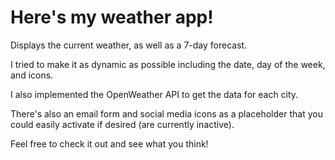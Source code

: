 # Here's my weather app!

Displays the current weather, as well as a 7-day forecast. 

I tried to make it as dynamic as possible including the date, day of the week, and icons. 

I also implemented the OpenWeather API to get the data for each city. 

There's also an email form and social media icons as a placeholder that you could easily activate if desired (are currently inactive). 

Feel free to check it out and see what you think!
